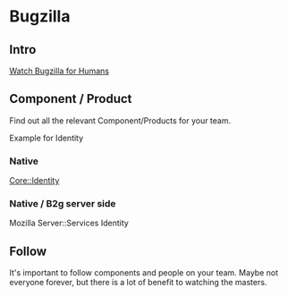 # Bugzilla

## Intro

[Watch Bugzilla for Humans](http://blog.johnath.com/2010/02/04/bugzilla-for-humans/)

## Component / Product

Find out all the relevant Component/Products for your team.

Example for Identity

### Native
[Core::Identity](https://bugzilla.mozilla.org/buglist.cgi?list_id=6789385&resolution=---&query_format=advanced&component=Identity&product=Core)

### Native / B2g server side
Mozilla Server::Services Identity




## Follow

It's important to follow components and people on your team. Maybe not everyone forever, but there is a lot of benefit to watching the masters.